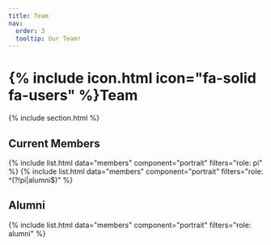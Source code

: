 ```yaml
---
title: Team
nav:
  order: 3
  tooltip: Our Team!
---
```


# {% include icon.html icon="fa-solid fa-users" %}Team

{% include section.html %}

## Current Members
{% include list.html data="members" component="portrait" filters="role: pi" %}
{% include list.html data="members" component="portrait" filters="role: ^(?!pi|alumni$)" %}

## Alumni
{% include list.html data="members" component="portrait" filters="role: alumni" %}